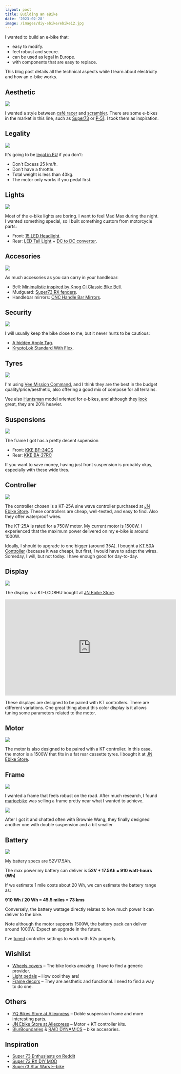 ```yaml
---
layout: post
title: Building an eBike
date: '2023-02-28'
image: /images/diy-ebike/ebike12.jpg
---
```


I wanted to build an e-bike that:

- easy to modify.
- feel robust and secure. 
- can be used as legal in Europe. 
- with components that are easy to replace. 

This blog post details all the technical aspects while I learn about electricity and how an e-bike works.

## Aesthetic

![](/images/diy-ebike/ebike00.jpg)

I wanted a style between [café racer](https://en.wikipedia.org/wiki/Caf%C3%A9_racer) and [scrambler](https://fr.wikipedia.org/wiki/Scrambler_(moto)). There are some e-bikes in the market in this line, such as [Super73](https://super73.com/) or [P-51](https://p51bikes.com/). I took them as inspiration. 

## Legality

![](/images/diy-ebike/ebike06.jpg)

It's going to be [legal in EU](https://www.emesa-m30.es/legislacion-bicicletas-electricas-espana/) if you don't:

- Don't Excess 25 km/h.
- Don't have a throttle.
- Total weight is less than 40kg.
- The motor only works if you pedal first.

## Lights

![](/images/diy-ebike/ebike01.jpg)

Most of the e-bike lights are boring. I want to feel Mad Max during the night. I wanted something special, so I built something custom from motorcycle parts:

- Front: [15 LED Headlight](https://www.aliexpress.com/item/1005004690586273.html).
- Rear: [LED Tail Light](https://www.aliexpress.com/item/33060150281.html) + [DC to DC converter](https://www.aliexpress.com/item/1005001621898311.html).

## Accesories

![](/images/diy-ebike/ebike08.jpg)

As much accesories as you can carry in your handlebar:

- Bell: [Minimalistic inspired by Knog Oi Classic Bike Bell](https://www.aliexpress.com/item/1005005592755053.html).
- Mudguard: [Super73 RX fenders](https://www.aliexpress.com/item/1005004798581797.html).
- Handlebar mirrors: [CNC Handle Bar Mirrors](https://www.aliexpress.com/item/4001027234703.html).

## Security

![](/images/diy-ebike/ebike07.jpg)

I will usually keep the bike close to me, but it never hurts to be cautious:

- [A hidden Apple Tag](https://www.apple.com/es/airtag/).
- [KryptoLok Standard With Flex](https://www.kryptonitelock.com/en/products/product-information/current-key/001966.html).

## Tyres

![](/images/diy-ebike/ebike13.jpg)

I'm using [Vee Mission Command](https://eu.super73.com/products/mission-command-tire), and I think they are the best in the budget quality/price/aesthetic, also offering a good mix of compose for all terrains.

Vee also [Huntsman](https://veetireco.com/product/junior-specialty-e-huntsman-sold-as-a-pair/) model oriented for e-bikes, and although they [look](https://www.youtube.com/watch?v=XYBKZTHklTg) great, they are 20% heavier.

## Suspensions

![](/images/diy-ebike/ebike10.jpg)

The frame I got has a pretty decent supension:

- Front: [KKE BF-34CS](http://www.kkeracing.com.cn/id-36.html?t=en-us)
- Rear: [KKE BA-27RC](http://www.kkeracing.com.cn/id-31.html?t=en-us)

If you want to save money, having just front suspension is probably okay, especially with these wide tires.

## Controller

![](/images/diy-ebike/ktcontroller.jpg)

The controller chosen is a KT-25A sine wave controller purchased at [JN Ebike Store](https://jnebike.aliexpress.com/). These controllers are cheap, well-tested, and easy to find. Also they offer waterproof wires.

The KT-25A is rated for a 750W motor. My current motor is 1500W. I experienced that the maximum power delivered on my e-bike is around 1000W.

Ideally, I should to upgrade to one bigger (around 35A). I bought a [KT 50A Controller](https://www.aliexpress.com/item/1005005304649417.html) (because it was cheap), but first, I would have to adapt the wires. Someday, I will, but not today. I have enough good for day-to-day.

## Display

![](/images/diy-ebike/ebike11.jpg)

The display is a KT-LCD8HU bought at [JN Ebike Store](https://jnebike.aliexpress.com/).

<iframe width="560" height="315" src="https://www.youtube.com/embed/sVwDGJp05AA" title="YouTube video player" frameborder="0" allow="accelerometer; autoplay; clipboard-write; encrypted-media; gyroscope; picture-in-picture; web-share" allowfullscreen></iframe>

These displays are designed to be paired with KT controllers. There are different variations. One great thing about this color display is it allows tuning some parameters related to the motor.

## Motor

![](/images/diy-ebike/ebike09.jpg)

The motor is also designed to be paired with a KT controller. In this case, the motor is a 1500W that fits in a fat rear cassette tyres. I bought it at [JN Ebike Store](https://jnebike.aliexpress.com/).

## Frame

![](/images/diy-ebike/frame-1.jpg)

I wanted a frame that feels robust on the road. After much research, I found [marioebike](https://marioebike.en.alibaba.com/) was selling a frame pretty near what I wanted to achieve.

![](/images/diy-ebike/frame-2.jpg)

After I got it and chatted often with Brownie Wang, they finally designed another one with double suspension and a bit smaller.

## Battery

![](/images/diy-ebike/battery.jpg)

My battery specs are 52V17.5Ah.

The max power my battery can deliver is **52V * 17.5Ah = 910 watt-hours (Wh)**

If we estimate 1 mile costs about 20 Wh, we can estimate the battery range as:

**910 Wh / 20 Wh = 45.5 miles = 73 kms**

Conversely, the battery wattage directly relates to how much power it can deliver to the bike.

Note although the motor supports 1500W, the battery pack can deliver around 1000W. Expect an upgrade in the future.

I've [tuned](https://www.radowners.com/index.php?topic=741.0) controller settings to work with 52v properly.  

## Wishlist

- [Wheels covers](https://www.raiddynamics.com/products/copy-of-raid-halo-mk-x-wheel-covers-for-super73-r-rx-s2-zx) – The bike looks amazing. I have to find a generic provider.
- [Light pedals](https://redshiftsports.com/products/arclight-pedals) – How cool they are!
- [Frame decors](https://www.raiddynamics.com/products/copy-of-raid-rcp2-r-rx) – They are aesthetic and functional. I need to find a way to do one.

## Others

- [YQ Bikes Store at Aliexpress](https://yqebikes.es.aliexpress.com/store/1102142512) – Doble suspension frame and more interesting parts.
- [JN Ebike Store at Aliexpress](https://jnebike.aliexpress.com/store/911602305) – Motor + KT controller kits.
- [BlurBoundaries](https://www.blurboundaries.com/) & [RAID DYNAMICS](https://www.raiddynamics.com/) – bike accesories.

## Inspiration

- [Super 73 Enthusiasts on Reddit](https://www.reddit.com/r/Super73/comments/12dkozi/sharing_my_beauty_feels_like_its_complete/)
- [Super 73 RX DIY MOD](https://www.youtube.com/watch?v=EGHg1EMDpBQ)
- [Super73 Star Wars E-bike](https://www.youtube.com/watch?v=gepYooTV7gs)
